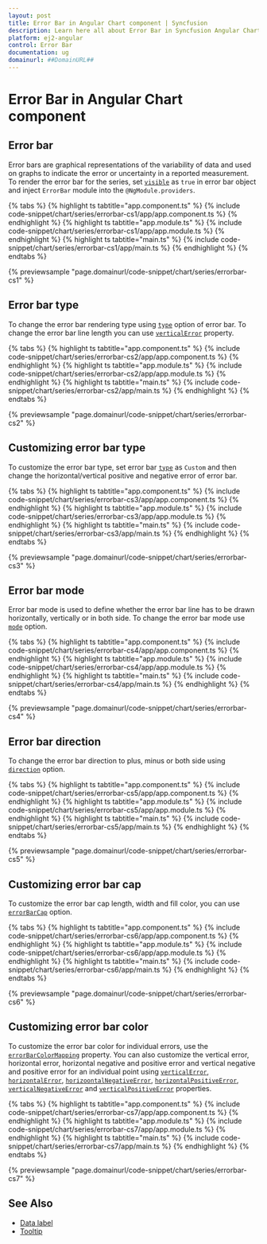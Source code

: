 ```yaml
---
layout: post
title: Error Bar in Angular Chart component | Syncfusion
description: Learn here all about Error Bar in Syncfusion Angular Chart component of Syncfusion Essential JS 2 and more.
platform: ej2-angular
control: Error Bar
documentation: ug
domainurl: ##DomainURL##
---
```


# Error Bar in Angular Chart component

## Error bar

Error bars are graphical representations of the variability of data and used on graphs to indicate the error or uncertainty in a reported measurement. To render the error bar for the series, set [`visible`](https://ej2.syncfusion.com/angular/documentation/api/chart/seriesDirective/#type) as `true` in error bar object and inject `ErrorBar` module into the `@NgModule.providers`.

{% tabs %}
{% highlight ts tabtitle="app.component.ts" %}
{% include code-snippet/chart/series/errorbar-cs1/app/app.component.ts %}
{% endhighlight %}
{% highlight ts tabtitle="app.module.ts" %}
{% include code-snippet/chart/series/errorbar-cs1/app/app.module.ts %}
{% endhighlight %}
{% highlight ts tabtitle="main.ts" %}
{% include code-snippet/chart/series/errorbar-cs1/app/main.ts %}
{% endhighlight %}
{% endtabs %}
  
{% previewsample "page.domainurl/code-snippet/chart/series/errorbar-cs1" %}

## Error bar type

To change the error bar rendering type using [`type`](https://ej2.syncfusion.com/angular/documentation/api/chart/errorBarSettingsModel/#type) option of error bar. To change the error bar line length you can use [`verticalError`](https://ej2.syncfusion.com/angular/documentation/api/chart/errorBarSettingsModel/#verticalError) property.

{% tabs %}
{% highlight ts tabtitle="app.component.ts" %}
{% include code-snippet/chart/series/errorbar-cs2/app/app.component.ts %}
{% endhighlight %}
{% highlight ts tabtitle="app.module.ts" %}
{% include code-snippet/chart/series/errorbar-cs2/app/app.module.ts %}
{% endhighlight %}
{% highlight ts tabtitle="main.ts" %}
{% include code-snippet/chart/series/errorbar-cs2/app/main.ts %}
{% endhighlight %}
{% endtabs %}
  
{% previewsample "page.domainurl/code-snippet/chart/series/errorbar-cs2" %}

## Customizing error bar type

To customize the error bar type, set error bar [`type`](https://ej2.syncfusion.com/angular/documentation/api/chart/errorBarSettingsModel/#type) as `Custom` and then change the horizontal/vertical positive and negative error of error bar.

{% tabs %}
{% highlight ts tabtitle="app.component.ts" %}
{% include code-snippet/chart/series/errorbar-cs3/app/app.component.ts %}
{% endhighlight %}
{% highlight ts tabtitle="app.module.ts" %}
{% include code-snippet/chart/series/errorbar-cs3/app/app.module.ts %}
{% endhighlight %}
{% highlight ts tabtitle="main.ts" %}
{% include code-snippet/chart/series/errorbar-cs3/app/main.ts %}
{% endhighlight %}
{% endtabs %}
  
{% previewsample "page.domainurl/code-snippet/chart/series/errorbar-cs3" %}

## Error bar mode

Error bar mode is used to define whether the error bar line has to be drawn horizontally, vertically or in both side. To change the error bar mode use [`mode`](https://ej2.syncfusion.com/angular/documentation/api/chart/errorBarSettingsModel/#mode) option.

{% tabs %}
{% highlight ts tabtitle="app.component.ts" %}
{% include code-snippet/chart/series/errorbar-cs4/app/app.component.ts %}
{% endhighlight %}
{% highlight ts tabtitle="app.module.ts" %}
{% include code-snippet/chart/series/errorbar-cs4/app/app.module.ts %}
{% endhighlight %}
{% highlight ts tabtitle="main.ts" %}
{% include code-snippet/chart/series/errorbar-cs4/app/main.ts %}
{% endhighlight %}
{% endtabs %}
  
{% previewsample "page.domainurl/code-snippet/chart/series/errorbar-cs4" %}

## Error bar direction

To change the error bar direction to plus, minus or both side using [`direction`](https://ej2.syncfusion.com/angular/documentation/api/chart/errorBarSettingsModel/#direction) option.

{% tabs %}
{% highlight ts tabtitle="app.component.ts" %}
{% include code-snippet/chart/series/errorbar-cs5/app/app.component.ts %}
{% endhighlight %}
{% highlight ts tabtitle="app.module.ts" %}
{% include code-snippet/chart/series/errorbar-cs5/app/app.module.ts %}
{% endhighlight %}
{% highlight ts tabtitle="main.ts" %}
{% include code-snippet/chart/series/errorbar-cs5/app/main.ts %}
{% endhighlight %}
{% endtabs %}
  
{% previewsample "page.domainurl/code-snippet/chart/series/errorbar-cs5" %}

## Customizing error bar cap

To customize the error bar cap length, width and fill color, you can use [`errorBarCap`](https://ej2.syncfusion.com/angular/documentation/api/chart/errorBarCapSettingsModel/) option.

{% tabs %}
{% highlight ts tabtitle="app.component.ts" %}
{% include code-snippet/chart/series/errorbar-cs6/app/app.component.ts %}
{% endhighlight %}
{% highlight ts tabtitle="app.module.ts" %}
{% include code-snippet/chart/series/errorbar-cs6/app/app.module.ts %}
{% endhighlight %}
{% highlight ts tabtitle="main.ts" %}
{% include code-snippet/chart/series/errorbar-cs6/app/main.ts %}
{% endhighlight %}
{% endtabs %}
  
{% previewsample "page.domainurl/code-snippet/chart/series/errorbar-cs6" %}

## Customizing error bar color

To customize the error bar color for individual errors, use the [`errorBarColorMapping`](https://ej2.syncfusion.com/angular/documentation/api/chart/errorBarSettingsModel/#errorbarcolormapping) property. You can also customize the vertical error, horizontal error, horizontal negative and positive error and vertical negative and positive error for an individual point using [`verticalError`](https://ej2.syncfusion.com/angular/documentation/api/chart/errorBarSettingsModel/#verticalerror), [`horizontalError`](https://ej2.syncfusion.com/angular/documentation/api/chart/errorBarSettingsModel/#horizontalerror), [`horizoontalNegativeError`](https://ej2.syncfusion.com/angular/documentation/api/chart/errorBarSettingsModel/#horizontalnegativeerror), [`horizontalPositiveError`](https://ej2.syncfusion.com/angular/documentation/api/chart/errorBarSettingsModel/#horizontalpositiveerror), [`verticalNegativeError`](https://ej2.syncfusion.com/angular/documentation/api/chart/errorBarSettingsModel/#verticalnegativeerror) and [`verticalPositiveError`](https://ej2.syncfusion.com/angular/documentation/api/chart/errorBarSettingsModel/#verticalpositiveerror) properties.

{% tabs %}
{% highlight ts tabtitle="app.component.ts" %}
{% include code-snippet/chart/series/errorbar-cs7/app/app.component.ts %}
{% endhighlight %}
{% highlight ts tabtitle="app.module.ts" %}
{% include code-snippet/chart/series/errorbar-cs7/app/app.module.ts %}
{% endhighlight %}
{% highlight ts tabtitle="main.ts" %}
{% include code-snippet/chart/series/errorbar-cs7/app/main.ts %}
{% endhighlight %}
{% endtabs %}
  
{% previewsample "page.domainurl/code-snippet/chart/series/errorbar-cs7" %}

## See Also

* [Data label](./data-labels/)
* [Tooltip](./tool-tip/)